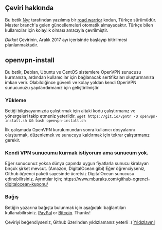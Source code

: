 ## Çeviri hakkında
Bu betik [Nyr](https://github.com/Nyr/) tarafından yazılımış bir [road warrior](http://en.wikipedia.org/wiki/Road_warrior_%28computing%29) kodun, Türkçe sürümüdür. Master branch'a gelen güncellemeleri otomatik almayacaktır. Türkçe bilen kullanıcılar için kolaylık olması amacıyla çevrilmiştir.

*Dikkat* Çevirinin, Aralık 2017 ayı içerisinde başlayıp bitirilmesi planlanmaktadır.

## openvpn-install

Bu betik, Debian, Ubuntu ve CentOS sistemlere OpenVPN sunucusu kurmanıza, ardından kullanıcılar için bağlanacak sertifikaları oluşturmanıza imkan verir. Olabildiğince güvenli ve kolay yoldan kendi OpenVPN sunucunuzu yapılandırmanız için geliştirilmiştir.

### Yükleme
Betiği bilgisayarınızda çalıştırmak için altaki kodu çalıştırmanız ve yönergeleri takip etmeniz yeterlidir.
`wget https://git.io/vpntr -O openvpn-install.sh && bash openvpn-install.sh`

İlk çalışmada OpenVPN kurulumundan sonra kullanıcı dosyalarını oluşturmak, düzenlemek ve sunucuyu kaldırmak için tekrar çalıştırmanız gerekir.


### Kendi VPN sunucumu kurmak istiyorum ama sunucum yok.
Eğer sunucunuz yoksa dünya çapında uygun fiyatlarla sunucu kiralayan birçok şirket mevcut. (Amazon, DigitalOcean gibi) Eğer öğrenciyseniz, Github öğrenci paketi sayesinde ücretsiz DigitalOcean sunucusu edinebilirsiniz. Ayrıntılar için; https://www.mburaks.com/github-ogrenci-digitalocean-kuponu/

### Bağış

Betiğin yazarına bağışta bulunmak için aşağıdaki bağlantıları kullanabilirsiniz. [PayPal](https://www.paypal.com/cgi-bin/webscr?cmd=_s-xclick&hosted_button_id=VBAYDL34Z7J6L) or [Bitcoin](https://pastebin.com/raw/M2JJpQpC). Thanks!

Çeviriyi beğendiyseniz, Github üzerinden yıldızlamanız yeterli :) [Yıldızlayın!](https://github.com/mbrksntrk/openvpn-install-tr)
